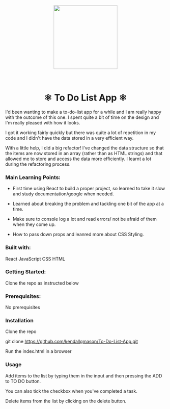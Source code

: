  <center>
<img src="../images/Screenshot 2022-07-06 at 22.00.11.png" style="width: 200px" />
</center>
</br></br>

<h1 align="center">
  ⚛️  To Do List App  ⚛️
</h1>

I'd been wanting to make a to-do-list app for a while and I am really happy with the outcome of this one. I spent quite a bit of time on the design and I'm really pleased with how it looks. 

I got it working fairly quickly but there was quite a lot of repetition in my code and I didn't have the data stored in a very efficient way. 

With a little help, I did a big refactor! I've changed the data structure so that the items are now stored in an array (rather than as HTML strings) and that allowed me to store and access the data more efficiently. I learnt a lot during the refactoring process.

### Main Learning Points:

- First time using React to build a proper project, so learned to take it slow and study documentation/google when needed. 

- Learned about breaking the problem and tackling one bit of the app at a time. 

- Make sure to console log a lot and read errors/ not be afraid of them when they come up. 

- How to pass down props and leanred more about CSS Styling. 

### Built with:

React
JavaScript
CSS
HTML

### Getting Started:

Clone the repo as instructed below

### Prerequisites:

No prerequisites

### Installation

Clone the repo

git clone https://github.com/kendallgmason/To-Do-List-App.git

Run the index.html in a browser

### Usage

Add items to the list by typing them in the input and then pressing the ADD to TO DO button. 

You can also tick the checkbox when you've completed a task. 

Delete items from the list by clicking on the delete button. 
